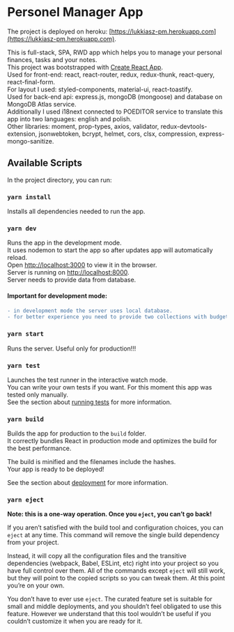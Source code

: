 # Personel Manager App

The project is deployed on heroku: [https://lukkiasz-pm.herokuapp.com](https://lukkiasz-pm.herokuapp.com).

This is full-stack, SPA, RWD app which helps you to manage your personal finances, tasks and your notes.<br />
This project was bootstrapped with [Create React App](https://github.com/facebook/create-react-app).<br />
Used for front-end: react, react-router, redux, redux-thunk, react-query, react-final-form.<br />
For layout I used: styled-components, material-ui, react-toastify.<br />
Used for back-end api: express.js, mongoDB (mongoose) and database on MongoDB Atlas service.<br />
Additionally I used i18next connected to POEDITOR service to translate this app into two languages: english and polish.<br />
Other libraries: moment, prop-types, axios, validator, redux-devtools-extension, jsonwebtoken, bcrypt, helmet, cors, clsx, compression, express-mongo-sanitize.<br />

## Available Scripts

In the project directory, you can run:

### `yarn install`

Installs all dependencies needed to run the app.

### `yarn dev`

Runs the app in the development mode.<br />
It uses nodemon to start the app so after updates app will automatically reload.<br />
Open [http://localhost:3000](http://localhost:3000) to view it in the browser.<br />
Server is running on [http://localhost:8000](http://localhost:8000). <br /> 
Server needs to provide data from database.

#### Important for development mode:
```diff 
- in development mode the server uses local database.
- for better experience you need to provide two collections with budgetcategories and budgetsubcategories. You can check data schema on those models in backend folder
```

### `yarn start`

Runs the server. Useful only for production!!!<br />

### `yarn test`

Launches the test runner in the interactive watch mode.<br />
You can write your own tests if you want. For this moment this app was tested only manually.<br />
See the section about [running tests](https://facebook.github.io/create-react-app/docs/running-tests) for more information.

### `yarn build`

Builds the app for production to the `build` folder.<br />
It correctly bundles React in production mode and optimizes the build for the best performance.

The build is minified and the filenames include the hashes.<br />
Your app is ready to be deployed!

See the section about [deployment](https://facebook.github.io/create-react-app/docs/deployment) for more information.

### `yarn eject`

**Note: this is a one-way operation. Once you `eject`, you can’t go back!**

If you aren’t satisfied with the build tool and configuration choices, you can `eject` at any time. This command will remove the single build dependency from your project.

Instead, it will copy all the configuration files and the transitive dependencies (webpack, Babel, ESLint, etc) right into your project so you have full control over them. All of the commands except `eject` will still work, but they will point to the copied scripts so you can tweak them. At this point you’re on your own.

You don’t have to ever use `eject`. The curated feature set is suitable for small and middle deployments, and you shouldn’t feel obligated to use this feature. However we understand that this tool wouldn’t be useful if you couldn’t customize it when you are ready for it.